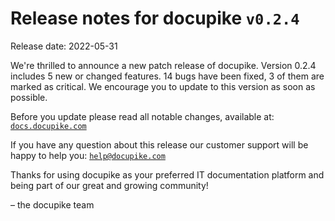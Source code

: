 # Release notes for docupike `v0.2.4`

Release date: 2022-05-31

We're thrilled to announce a new patch release of docupike. Version 0.2.4 includes 5 new or changed features. 14 bugs have been fixed, 3 of them are marked as critical. We encourage you to update to this version as soon as possible.

Before you update please read all notable changes, available at: [`docs.docupike.com`](https://docs.docupike.com/ref/changelog.html)

If you have any question about this release our customer support will be happy to help you: [`help@docupike.com`](mailto:help@docupike.com)

Thanks for using docupike as your preferred IT documentation platform and being part of our great and growing community!

– the docupike team
